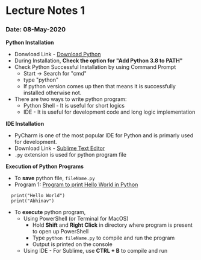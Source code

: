 # Lecture Notes 1
### Date: 08-May-2020

__Python Installation__
* Donwload Link - [Download Python](https://www.python.org/downloads/)
* During Installation, __Check the option for "Add Python 3.8 to PATH"__
* Check Python Successful Installation by using Command Prompt
  * Start -> Search for "cmd"
  * type "python"
  * If python version comes up then that means it is successfully installed otherwise not.
* There are two ways to write python program:
  * Python Shell - It is useful for short logics
  * IDE - It is useful for development code and long logic implementation

__IDE Installation__
* PyCharm is one of the most popular IDE for Python and is primarly used for development.
* Download Link - [Sublime Text Editor](https://www.sublimetext.com/3)
* `.py` extension is used for python program file

__Execution of Python Programs__
* To __save__ python file, `fileName.py`
* Program 1: [Program to print Hello World in Python](https://github.com/abhinavg916/ytcodehelp-python/blob/master/Lectures/Lecture%201/1HelloWorld.py)
```
  print("Hello World")
  print("Abhinav")
```
* To __execute__ python program,
  * Using PowerShell (or Terminal for MacOS)
    * Hold __Shift__ and __Right Click__ in directory where program is present to open up PowerShell 
    * Type `python fileName.py` to compile and run the program
    * Output is printed on the console
  * Using IDE - For Sublime, use __CTRL + B__ to compile and run
